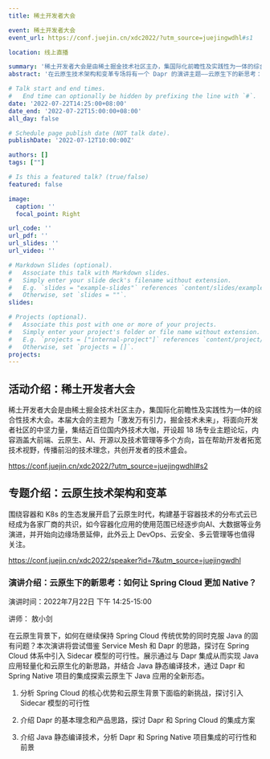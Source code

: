 ```yaml
---
title: 稀土开发者大会

event: 稀土开发者大会
event_url: https://conf.juejin.cn/xdc2022/?utm_source=juejingwdhl#s1

location: 线上直播

summary: '稀土开发者大会是由稀土掘金技术社区主办，集国际化前瞻性及实践性为一体的综合性技术大会。在云原生技术架构和变革专场将有一个 Dapr 的演讲主题——云原生下的新思考：如何让 Spring Cloud 更加 Native？'
abstract: '在云原生技术架构和变革专场将有一个 Dapr 的演讲主题——云原生下的新思考：如何让 Spring Cloud 更加 Native？'

# Talk start and end times.
#   End time can optionally be hidden by prefixing the line with `#`.
date: '2022-07-22T14:25:00+08:00'
date_end: '2022-07-22T15:00:00+08:00'
all_day: false

# Schedule page publish date (NOT talk date).
publishDate: '2022-07-12T10:00:00Z'

authors: []
tags: [""]

# Is this a featured talk? (true/false)
featured: false

image:
  caption: ''
  focal_point: Right

url_code: ''
url_pdf: ''
url_slides: ''
url_video: ''

# Markdown Slides (optional).
#   Associate this talk with Markdown slides.
#   Simply enter your slide deck's filename without extension.
#   E.g. `slides = "example-slides"` references `content/slides/example-slides.md`.
#   Otherwise, set `slides = ""`.
slides:

# Projects (optional).
#   Associate this post with one or more of your projects.
#   Simply enter your project's folder or file name without extension.
#   E.g. `projects = ["internal-project"]` references `content/project/deep-learning/index.md`.
#   Otherwise, set `projects = []`.
projects:
---
```


## 活动介绍：稀土开发者大会

稀土开发者大会是由稀土掘金技术社区主办，集国际化前瞻性及实践性为一体的综合性技术大会。本届大会的主题为「激发万有引力，掘金技术未来」，将面向开发者社区的中坚力量，集结近百位国内外技术大咖，开设超 18 场专业主题论坛，内容涵盖大前端、云原生、AI、开源以及技术管理等多个方向，旨在帮助开发者拓宽技术视野，传播前沿的技术理念，共创开发者的技术盛会。

https://conf.juejin.cn/xdc2022/?utm_source=juejingwdhl#s2

## 专题介绍：云原生技术架构和变革

围绕容器和 K8s 的生态发展开启了云原生时代，构建基于容器技术的分布式云已经成为各家厂商的共识，如今容器化应用的使用范围已经逐步向AI、大数据等业务演进，并开始向边缘场景延伸，此外云上 DevOps、云安全、多云管理等也值得关注。

https://conf.juejin.cn/xdc2022/speaker?id=7&utm_source=juejingwdhl

### 演讲介绍：云原生下的新思考：如何让 Spring Cloud 更加 Native？

演讲时间：2022年7月22日 下午 14:25-15:00

讲师： 敖小剑

在云原生背景下，如何在继续保持 Spring Cloud 传统优势的同时克服 Java 的固有问题？本次演讲将尝试借鉴 Service Mesh 和 Dapr 的思路，探讨在 Spring Cloud 体系中引入 Sidecar 模型的可行性。展示通过与 Dapr 集成从而实现 Java 应用轻量化和云原生化的新思路，并结合 Java 静态编译技术，通过 Dapr 和 Spring Native 项目的集成探索云原生下 Java 应用的全新形态。

1. 分析 Spring Cloud 的核心优势和云原生背景下面临的新挑战，探讨引入 Sidecar 模型的可行性

2. 介绍 Dapr 的基本理念和产品思路，探讨 Dapr 和 Spring Cloud 的集成方案

3. 介绍 Java 静态编译技术，分析 Dapr 和 Spring Native 项目集成的可行性和前景
